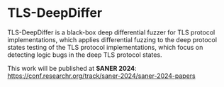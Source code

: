 # TLS-DeepDiffer
 TLS-DeepDiffer is a black-box deep differential fuzzer for TLS protocol implementations, which applies differential fuzzing to the deep protocol states testing of the TLS protocol implementations, which focus on detecting logic bugs in the deep TLS protocol states.

This work will be published at **SANER 2024**: https://conf.researchr.org/track/saner-2024/saner-2024-papers







